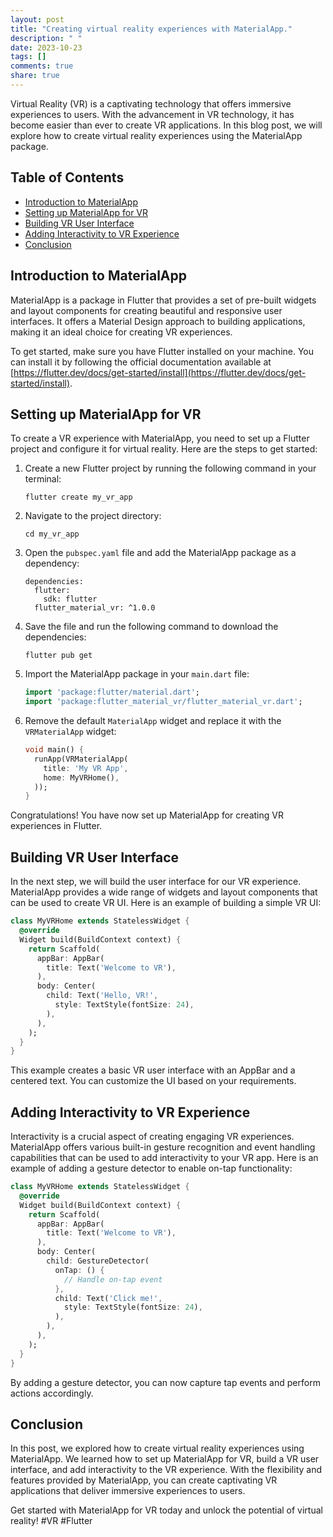 ```yaml
---
layout: post
title: "Creating virtual reality experiences with MaterialApp."
description: " "
date: 2023-10-23
tags: []
comments: true
share: true
---
```


Virtual Reality (VR) is a captivating technology that offers immersive experiences to users. With the advancement in VR technology, it has become easier than ever to create VR applications. In this blog post, we will explore how to create virtual reality experiences using the MaterialApp package.

## Table of Contents
- [Introduction to MaterialApp](#introduction-to-materialapp)
- [Setting up MaterialApp for VR](#setting-up-materialapp-for-vr)
- [Building VR User Interface](#building-vr-user-interface)
- [Adding Interactivity to VR Experience](#adding-interactivity-to-vr-experience)
- [Conclusion](#conclusion)

## Introduction to MaterialApp

MaterialApp is a package in Flutter that provides a set of pre-built widgets and layout components for creating beautiful and responsive user interfaces. It offers a Material Design approach to building applications, making it an ideal choice for creating VR experiences.

To get started, make sure you have Flutter installed on your machine. You can install it by following the official documentation available at [https://flutter.dev/docs/get-started/install](https://flutter.dev/docs/get-started/install).

## Setting up MaterialApp for VR

To create a VR experience with MaterialApp, you need to set up a Flutter project and configure it for virtual reality. Here are the steps to get started:

1. Create a new Flutter project by running the following command in your terminal:

   ```
   flutter create my_vr_app
   ```

2. Navigate to the project directory:

   ```
   cd my_vr_app
   ```

3. Open the `pubspec.yaml` file and add the MaterialApp package as a dependency:

   ```
   dependencies:
     flutter:
       sdk: flutter
     flutter_material_vr: ^1.0.0
   ```

4. Save the file and run the following command to download the dependencies:

   ```
   flutter pub get
   ```

5. Import the MaterialApp package in your `main.dart` file:

   ```dart
   import 'package:flutter/material.dart';
   import 'package:flutter_material_vr/flutter_material_vr.dart';
   ```

6. Remove the default `MaterialApp` widget and replace it with the `VRMaterialApp` widget:

   ```dart
   void main() {
     runApp(VRMaterialApp(
       title: 'My VR App',
       home: MyVRHome(),
     ));
   }
   ```

Congratulations! You have now set up MaterialApp for creating VR experiences in Flutter.

## Building VR User Interface

In the next step, we will build the user interface for our VR experience. MaterialApp provides a wide range of widgets and layout components that can be used to create VR UI. Here is an example of building a simple VR UI:

```dart
class MyVRHome extends StatelessWidget {
  @override
  Widget build(BuildContext context) {
    return Scaffold(
      appBar: AppBar(
        title: Text('Welcome to VR'),
      ),
      body: Center(
        child: Text('Hello, VR!',
          style: TextStyle(fontSize: 24),
        ),
      ),
    );
  }
}
```

This example creates a basic VR user interface with an AppBar and a centered text. You can customize the UI based on your requirements.

## Adding Interactivity to VR Experience

Interactivity is a crucial aspect of creating engaging VR experiences. MaterialApp offers various built-in gesture recognition and event handling capabilities that can be used to add interactivity to your VR app. Here is an example of adding a gesture detector to enable on-tap functionality:

```dart
class MyVRHome extends StatelessWidget {
  @override
  Widget build(BuildContext context) {
    return Scaffold(
      appBar: AppBar(
        title: Text('Welcome to VR'),
      ),
      body: Center(
        child: GestureDetector(
          onTap: () {
            // Handle on-tap event
          },
          child: Text('Click me!',
            style: TextStyle(fontSize: 24),
          ),
        ),
      ),
    );
  }
}
```

By adding a gesture detector, you can now capture tap events and perform actions accordingly.

## Conclusion

In this post, we explored how to create virtual reality experiences using MaterialApp. We learned how to set up MaterialApp for VR, build a VR user interface, and add interactivity to the VR experience. With the flexibility and features provided by MaterialApp, you can create captivating VR applications that deliver immersive experiences to users.

Get started with MaterialApp for VR today and unlock the potential of virtual reality! #VR #Flutter
